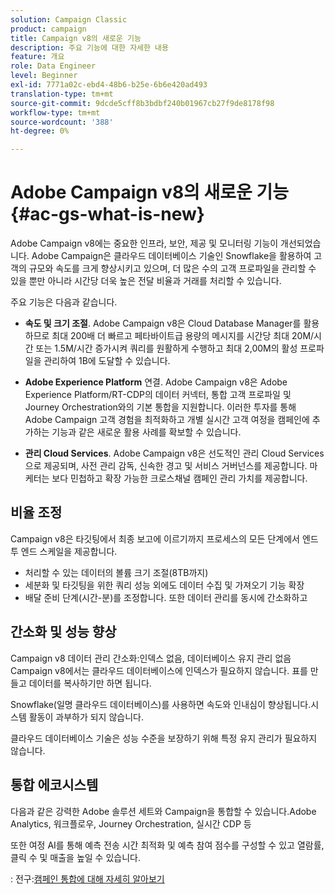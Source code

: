 ```yaml
---
solution: Campaign Classic
product: campaign
title: Campaign v8의 새로운 기능
description: 주요 기능에 대한 자세한 내용
feature: 개요
role: Data Engineer
level: Beginner
exl-id: 7771a02c-ebd4-48b6-b25e-6b6e420ad493
translation-type: tm+mt
source-git-commit: 9dcde5cff8b3bdbf240b01967cb27f9de8178f98
workflow-type: tm+mt
source-wordcount: '388'
ht-degree: 0%

---
```


# Adobe Campaign v8의 새로운 기능{#ac-gs-what-is-new}

Adobe Campaign v8에는 중요한 인프라, 보안, 제공 및 모니터링 기능이 개선되었습니다. Adobe Campaign은 클라우드 데이터베이스 기술인 Snowflake을 활용하여 고객의 규모와 속도를 크게 향상시키고 있으며, 더 많은 수의 고객 프로파일을 관리할 수 있을 뿐만 아니라 시간당 더욱 높은 전달 비율과 거래를 처리할 수 있습니다.

주요 기능은 다음과 같습니다.

* **속도 및 크기 조절**. Adobe Campaign v8은 Cloud Database Manager를 활용하므로 최대 200배 더 빠르고 페타바이트급 용량의 메시지를 시간당 최대 20M/시간 또는 1.5M/시간 증가시켜 쿼리를 원활하게 수행하고 최대 2,00M의 활성 프로파일을 관리하여 1B에 도달할 수 있습니다.

* **Adobe Experience Platform** 연결. Adobe Campaign v8은 Adobe Experience Platform/RT-CDP의 데이터 커넥터, 통합 고객 프로파일 및 Journey Orchestration와의 기본 통합을 지원합니다. 이러한 투자를 통해 Adobe Campaign 고객 경험을 최적화하고 개별 실시간 고객 여정을 캠페인에 추가하는 기능과 같은 새로운 활용 사례를 확보할 수 있습니다.

* **관리 Cloud Services**. Adobe Campaign v8은 선도적인 관리 Cloud Services으로 제공되며, 사전 관리 감독, 신속한 경고 및 서비스 거버넌스를 제공합니다. 마케터는 보다 민첩하고 확장 가능한 크로스채널 캠페인 관리 가치를 제공합니다.

## 비율 조정

Campaign v8은 타깃팅에서 최종 보고에 이르기까지 프로세스의 모든 단계에서 엔드 투 엔드 스케일을 제공합니다.

* 처리할 수 있는 데이터의 볼륨 크기 조절(8TB까지)
* 세분화 및 타깃팅을 위한 쿼리 성능 외에도 데이터 수집 및 가져오기 기능 확장
* 배달 준비 단계(시간-분)를 조정합니다.
또한 데이터 관리를 동시에 간소화하고

## 간소화 및 성능 향상

Campaign v8 데이터 관리 간소화:인덱스 없음, 데이터베이스 유지 관리 없음 Campaign v8에서는 클라우드 데이터베이스에 인덱스가 필요하지 않습니다. 표를 만들고 데이터를 복사하기만 하면 됩니다.

Snowflake(일명 클라우드 데이터베이스)를 사용하면 속도와 인내심이 향상됩니다.시스템 활동이 과부하가 되지 않습니다.

클라우드 데이터베이스 기술은 성능 수준을 보장하기 위해 특정 유지 관리가 필요하지 않습니다.

## 통합 에코시스템

다음과 같은 강력한 Adobe 솔루션 세트와 Campaign을 통합할 수 있습니다.Adobe Analytics, 워크플로우, Journey Orchestration, 실시간 CDP 등

또한 여정 AI를 통해 예측 전송 시간 최적화 및 예측 참여 점수를 구성할 수 있고 열람률, 클릭 수 및 매출을 높일 수 있습니다.

: 전구:[캠페인 통합에 대해 자세히 알아보기](../connect/integration.md)

